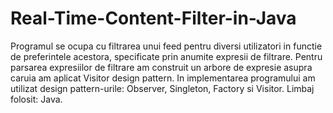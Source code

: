 # Real-Time-Content-Filter-in-Java

Programul se ocupa cu filtrarea unui feed pentru diversi utilizatori in functie de preferintele acestora, specificate prin anumite expresii de filtrare. Pentru parsarea expresiilor de filtrare am construit un arbore de expresie asupra caruia am aplicat Visitor design pattern. In implementarea programului am utilizat design pattern-urile: Observer, Singleton, Factory si Visitor. Limbaj folosit: Java.
